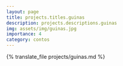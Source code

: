 ```yaml
---
layout: page
title: projects.titles.guinas
description: projects.descriptions.guinas
img: assets/img/guinas.jpg
importance: 4
category: contos
---
```


{% translate_file projects/guinas.md %}